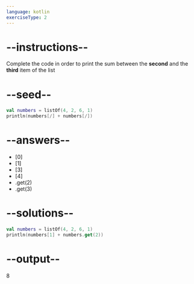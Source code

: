 ```yaml
---
language: kotlin
exerciseType: 2
---
```


# --instructions--

Complete the code in order to print the sum between the **second** and the **third** item of the list

# --seed--

```kotlin
val numbers = listOf(4, 2, 6, 1)
println(numbers[/] + numbers[/])
```

# --answers--

- [0]
- [1]
- [3]
- [4]
- .get(2)
- .get(3)

# --solutions--

```kotlin
val numbers = listOf(4, 2, 6, 1)
println(numbers[1] + numbers.get(2))
```

# --output--

8
